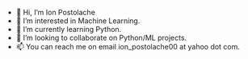 - 👋 Hi, I’m Ion Postolache
- 👀 I’m interested in Machine Learning.
- 🌱 I’m currently learning Python.
- 💞️ I’m looking to collaborate on Python/ML projects.
- 📫 You can reach me on email ion_postolache00 at yahoo dot com.

<!---
ionpostolache/ionpostolache is a ✨ special ✨ repository because its `README.md` (this file) appears on your GitHub profile.
You can click the Preview link to take a look at your changes.
--->
